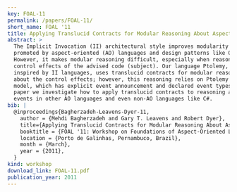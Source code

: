 ```yaml
---
key: FOAL-11
permalink: /papers/FOAL-11/
short_name: FOAL '11
title: Applying Translucid Contracts for Modular Reasoning About Aspect and Object Oriented Events
abstract: >
  The Implicit Invocation (II) architectural style improves modularity and is
  promoted by aspect-oriented (AO) languages and design patterns like Observer.
  However, it makes modular reasoning difficult, especially when reasoning about
  control effects of the advised code (subject). Our language Ptolemy, which was
  inspired by II languages, uses translucid contracts for modular reasoning
  about the control effects; however, this reasoning relies on Ptolemy's event
  model, which has explicit event announcement and declared event types. In this
  paper we investigate how to apply translucid contracts to reasoning about
  events in other AO languages and even non-AO languages like C#.
bib: |
  @inproceedings{Bagherzadeh-Leavens-Dyer-11,
    author = {Mehdi Bagherzadeh and Gary T. Leavens and Robert Dyer},
    title={Applying Translucid Contracts for Modular Reasoning About Aspect and Object Oriented Events},
    booktitle = {FOAL '11: Workshop on Foundations of Aspect-Oriented Languages workshop},
    location = {Porto de Galinhas, Pernambuco, Brazil},
    month = {March},
    year = {2011},
  }
kind: workshop
download_link: FOAL-11.pdf
publication_year: 2011
---
```

